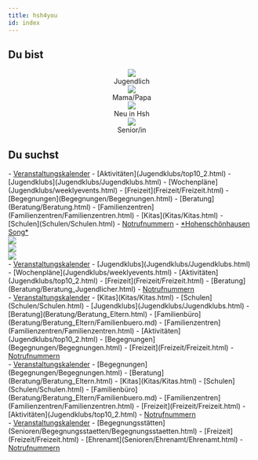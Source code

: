 ```yaml
---
title: hsh4you
id: index
---
```


## Du bist

<script> window.onload = function() { document.title = "hsh4you.de"; } </script>

<center>
<div class="flex-container" style="justify-content: space-around; max-width:400px">
  <div class="userselectioncontainer" onclick="updateImagesAndLists(this)">
    <img src="images/startpage/Jugendlicher.png">
    <img style="display:none" src="images/startpage/Jugendlicher_selected.png"><br>
    <span>Jugendlich</span>
  </div>
  <div class="userselectioncontainer" onclick="updateImagesAndLists(this)">
    <img src="images/startpage/Eltern.png">
    <img style="display:none" src="images/startpage/Eltern_selected.png"><br>
    <span>Mama/Papa</span>
  </div>
  <div class="userselectioncontainer" onclick="updateImagesAndLists(this)">
    <img src="images/startpage/Neu_in_Hsh.png">
    <img style="display:none" src="images/startpage/Neu_in_Hsh_selected.png"><br>
    <span>Neu in Hsh</span>
  </div>
  <div class="userselectioncontainer" onclick="updateImagesAndLists(this)">
    <img src="images/startpage/Senior.png">
    <img style="display:none" src="images/startpage/Senior_selected.png"><br>
    <span>Senior/in</span>
  </div>
</div>
</center>

## Du suchst
<div id="listVisible"></div>
<div class="displaynone" id="listDefault">
- <a class="calendar-link" href="calendar/calendar.html">Veranstaltungskalender</a>
- [Aktivitäten](Jugendklubs/top10_2.html)
- [Jugendklubs](Jugendklubs/Jugendklubs.html)
- [Wochenpläne](Jugendklubs/weeklyevents.html)
- [Freizeit](Freizeit/Freizeit.html)
- [Begegnungen](Begegnungen/Begegnungen.html)
- [Beratung](Beratung/Beratung.html)
- [Familienzentren](Familienzentren/Familienzentren.html)
- [Kitas](Kitas/Kitas.html)
- [Schulen](Schulen/Schulen.html)
- <a class="emergencycall-link" href="/Notrufnummern/Notrufnummern.html">Notrufnummern</a>
- <a class="external_link" href="https://www.hsh4you.de/introvideo.html">*Hohenschönhausen Song*</a><br>
  <img src="/images/startpage/Poster_Kino für Alle_2021-001.jpg" /><br>
  <img src="/images/startpage/postkarte_kino für alle_Herewecome_13-001.jpg" /><br>
  <img src="/images/startpage/postkarte_kino für alle_Herewecome_13-002.jpg" />
</div>
<div class="displaynone" id="listJugendlicher">
- <a class="calendar-link" href="calendar/calendar.html">Veranstaltungskalender</a>
- [Jugendklubs](Jugendklubs/Jugendklubs.html)
- [Wochenpläne](Jugendklubs/weeklyevents.html)
- [Aktivitäten](Jugendklubs/top10_2.html)
- [Freizeit](Freizeit/Freizeit.html)
- [Beratung](Beratung/Beratung_Jugendlicher.html)
- <a class="emergencycall-link" href="/Notrufnummern/Notrufnummern_Jugendlich.html">Notrufnummern</a>
</div>
<div class="displaynone" id="listEltern">
- <a class="calendar-link" href="calendar/calendar.html">Veranstaltungskalender</a>
- [Kitas](Kitas/Kitas.html)
- [Schulen](Schulen/Schulen.html)
- [Jugendklubs](Jugendklubs/Jugendklubs.html)
- [Beratung](Beratung/Beratung_Eltern.html)
- [Familienbüro](Beratung/Beratung_Eltern/Familienbuero.md)
- [Familienzentren](Familienzentren/Familienzentren.html)
- [Aktivitäten](Jugendklubs/top10_2.html)
- [Begegnungen](Begegnungen/Begegnungen.html)
- [Freizeit](Freizeit/Freizeit.html)
- <a class="emergencycall-link" href="/Notrufnummern/Notrufnummern_Eltern.html">Notrufnummern</a>
</div>
<div class="displaynone" id="listNeu_in_Hsh">
- <a class="calendar-link" href="calendar/calendar.html">Veranstaltungskalender</a>
- [Begegnungen](Begegnungen/Begegnungen.html)
- [Beratung](Beratung/Beratung_Eltern.html)
- [Kitas](Kitas/Kitas.html)
- [Schulen](Schulen/Schulen.html)
- [Familienbüro](Beratung/Beratung_Eltern/Familienbuero.md)
- [Familienzentren](Familienzentren/Familienzentren.html)
- [Freizeit](Freizeit/Freizeit.html)
- [Aktivitäten](Jugendklubs/top10_2.html)
- <a class="emergencycall-link" href="/Notrufnummern/Notrufnummern.html">Notrufnummern</a>
</div>
<div class="displaynone" id="listSenior">
- <a class="calendar-link" href="calendar/calendar.html">Veranstaltungskalender</a>
- [Begegnungsstätten](Senioren/Begegnungsstaetten/Begegnungsstaetten.html)
- [Freizeit](Freizeit/Freizeit.html)
- [Ehrenamt](Senioren/Ehrenamt/Ehrenamt.html)
- <a class="emergencycall-link" href="/Notrufnummern/Notrufnummern.html">Notrufnummern</a>
</div>

<script type="text/javascript">
  // format lists after page has loaded
  document.addEventListener("DOMContentLoaded", function(event) {
    formatLists();
  });
</script>
